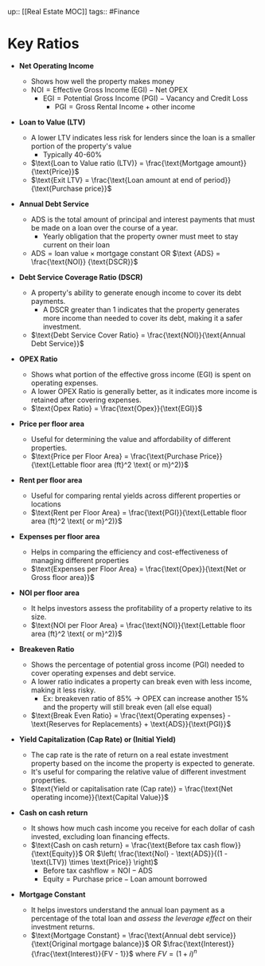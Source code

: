 up:: [[Real Estate MOC]]
tags:: #Finance 
# Key Ratios
 - **Net Operating Income**
	 - Shows how well the property makes money
	 - $\text{NOI} = \text{Effective Gross Income (EGI)}-\text{Net OPEX}$
		 - $\text{EGI} =\text{Potential Gross Income (PGI)} - \text{Vacancy and Credit Loss}$
			 - $\text{PGI} = \text{Gross Rental Income} + \text {other income}$

 - **Loan to Value (LTV)**
	 - A lower LTV indicates less risk for lenders since the loan is a smaller portion of the property's value
		 - Typically 40-60%
	 - $\text{Loan to Value ratio (LTV)} = \frac{\text{Mortgage amount}}{\text{Price}}$
	 - $\text{Exit LTV} = \frac{\text{Loan amount at end of period}}{\text{Purchase price}}$
	 
 - **Annual Debt Service**
	 - ADS is the total amount of principal and interest payments that must be made on a loan over the course of a year.
		 - Yearly obligation that the property owner must meet to stay current on their loan
	 - $\text {ADS} = \text{loan value} \times \text{mortgage constant}$      OR        $\text {ADS} = \frac{\text{NOI}} {\text{DSCR}}$ 
	 
 - **Debt Service Coverage Ratio (DSCR)**
	 - A property's ability to generate enough income to cover its debt payments. 
		 - A DSCR greater than 1 indicates that the property generates more income than needed to cover its debt, making it a safer investment.
	 - $\text{Debt Service Cover Ratio} = \frac{\text{NOI}}{\text{Annual Debt Service}}$
	 
- **OPEX Ratio**
	- Shows what portion of the effective gross income (EGI) is spent on operating expenses. 
	- A lower OPEX Ratio is generally better, as it indicates more income is retained after covering expenses.
	- $\text{Opex Ratio} = \frac{\text{Opex}}{\text{EGI}}$
	
- **Price per floor area**
	- Useful for determining the value and affordability of different properties.
	- $\text{Price per Floor Area} = \frac{\text{Purchase Price}}{\text{Lettable floor area (ft}^2 \text{ or m}^2)}$
	
- **Rent per floor area**
	- Useful for comparing rental yields across different properties or locations
	- $\text{Rent per Floor Area} = \frac{\text{PGI}}{\text{Lettable floor area (ft}^2 \text{ or m}^2)}$
	
- **Expenses per floor area**
	- Helps in comparing the efficiency and cost-effectiveness of managing different properties
	- $\text{Expenses per Floor Area} = \frac{\text{Opex}}{\text{Net or Gross floor area}}$
	
- **NOI per floor area**
	- It helps investors assess the profitability of a property relative to its size.
	- $\text{NOI per Floor Area} = \frac{\text{NOI}}{\text{Lettable floor area (ft}^2 \text{ or m}^2)}$
	
- **Breakeven Ratio**
	- Shows the percentage of potential gross income (PGI) needed to cover operating expenses and debt service. 
	- A lower ratio indicates a property can break even with less income, making it less risky.
		- Ex: breakeven ratio of 85% -> OPEX can increase another 15% and the property will still break even (all else equal)
	- $\text{Break Even Ratio} = \frac{\text{Operating expenses} - \text{Reserves for Replacements} + \text{ADS}}{\text{PGI}}$
	
- **Yield Capitalization (Cap Rate) or (Initial Yield)**
	- The cap rate is the rate of return on a real estate investment property based on the income the property is expected to generate. 
	- It's useful for comparing the relative value of different investment properties.
	- $\text{Yield or capitalisation rate (Cap rate)} = \frac{\text{Net operating income}}{\text{Capital Value}}$
	
- **Cash on cash return**
	- It shows how much cash income you receive for each dollar of cash invested, excluding loan financing effects. 
	- $\text{Cash on cash return} = \frac{\text{Before tax cash flow}}{\text{Equity}}$      OR        $\left( \frac{\text{NoI} - \text{ADS}}{(1 - \text{LTV}) \times \text{Price}} \right)$
		- $\text {Before tax cashflow} = \text{NOI} - \text{ADS}$
		- $\text {Equity} = \text{Purchase price} - \text{Loan amount borrowed}$
		
- **Mortgage Constant**
	- It helps investors understand the annual loan payment as a percentage of the total loan and *assess the leverage effect* on their investment returns.
	- $\text{Mortgage Constant} = \frac{\text{Annual debt service}}{\text{Original mortgage balance}}$      OR        $\frac{\text{Interest}}{\frac{\text{Interest}}{FV - 1}}$ where $FV = (1+i)^n$
	
